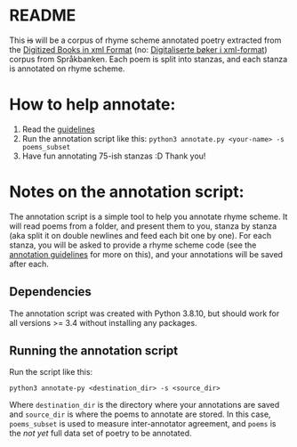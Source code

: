 # README
This ~~is~~ will be a corpus of rhyme scheme annotated poetry extracted from the [Digitized Books in xml Format](https://www.nb.no/sprakbanken/en/resource-catalogue/oai-nb-no-sbr-33/) (no: [Digitaliserte bøker i xml-format](https://www.nb.no/sprakbanken/ressurskatalog/oai-nb-no-sbr-33/)) corpus from Språkbanken.
Each poem is split into stanzas, and each stanza is annotated on rhyme scheme.

# How to help annotate:
1. Read the [guidelines](annotation_guidelines.md)
2. Run the annotation script like this: `python3 annotate.py <your-name> -s poems_subset`
3. Have fun annotating 75-ish stanzas :D Thank you!

# Notes on the annotation script:
The annotation script is a simple tool to help you annotate rhyme scheme. 
It will read poems from a folder, and present them to you, stanza by stanza (aka split it on double newlines and feed each bit one by one). 
For each stanza, you will be asked to provide a rhyme scheme code (see the [annotation guidelines](annotation_guidelines.md) for more on this), and your annotations will be saved after each.

## Dependencies
The annotation script was created with Python 3.8.10, but should work for all versions >= 3.4 without installing any packages.

## Running the annotation script
Run the script like this:
```
python3 annotate-py <destination_dir> -s <source_dir>
```
Where `destination_dir` is the directory where your annotations are saved and `source_dir` is where the poems to annotate are stored. In this case, `poems_subset` is used to measure inter-annotator agreement, and `poems` is the _not yet_ full data set of poetry to be annotated.
